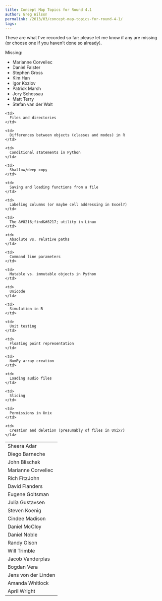 ```yaml
---
title: Concept Map Topics for Round 4.1
author: Greg Wilson
permalink: /2013/03/concept-map-topics-for-round-4-1/
tags:
---
```

These are what I&#8217;ve recorded so far: please let me know if any are missing (or choose one if you haven&#8217;t done so already).

Missing:

*   Marianne Corvellec
*   Daniel Falster
*   Stephen Gross
*   Kim Han
*   Igor Kozlov
*   Patrick Marsh
*   Jory Schossau
*   Matt Terry
*   Stefan van der Walt

<table>
  <tr>
    <td>
      Sheera Adar
    </td>
    
    <td>
      Files and directories
    </td>
  </tr>
  
  <tr>
    <td>
      Diego Barneche
    </td>
    
    <td>
      Differences between objects (classes and modes) in R
    </td>
  </tr>
  
  <tr>
    <td>
      John Blischak
    </td>
    
    <td>
      Conditional statements in Python
    </td>
  </tr>
  
  <tr>
    <td>
      Marianne Corvellec
    </td>
    
    <td>
      Shallow/deep copy
    </td>
  </tr>
  
  <tr>
    <td>
      Rich FitzJohn
    </td>
    
    <td>
      Saving and loading functions from a file
    </td>
  </tr>
  
  <tr>
    <td>
      David Flanders
    </td>
    
    <td>
      Labeling columns (or maybe cell addressing in Excel?)
    </td>
  </tr>
  
  <tr>
    <td>
      Eugene Goltsman
    </td>
    
    <td>
      The &#8216;find&#8217; utility in Linux
    </td>
  </tr>
  
  <tr>
    <td>
      Julia Gustavsen
    </td>
    
    <td>
      Absolute vs. relative paths
    </td>
  </tr>
  
  <tr>
    <td>
      Steven Koenig
    </td>
    
    <td>
      Command line parameters
    </td>
  </tr>
  
  <tr>
    <td>
      Cindee Madison
    </td>
    
    <td>
      Mutable vs. immutable objects in Python
    </td>
  </tr>
  
  <tr>
    <td>
      Daniel McCloy
    </td>
    
    <td>
      Unicode
    </td>
  </tr>
  
  <tr>
    <td>
      Daniel Noble
    </td>
    
    <td>
      Simulation in R
    </td>
  </tr>
  
  <tr>
    <td>
      Randy Olson
    </td>
    
    <td>
      Unit testing
    </td>
  </tr>
  
  <tr>
    <td>
      Will Trimble
    </td>
    
    <td>
      Floating point representation
    </td>
  </tr>
  
  <tr>
    <td>
      Jacob Vanderplas
    </td>
    
    <td>
      NumPy array creation
    </td>
  </tr>
  
  <tr>
    <td>
      Bogdan Vera
    </td>
    
    <td>
      Loading audio files
    </td>
  </tr>
  
  <tr>
    <td>
      Jens von der Linden
    </td>
    
    <td>
      Slicing
    </td>
  </tr>
  
  <tr>
    <td>
      Amanda Whitlock
    </td>
    
    <td>
      Permissions in Unix
    </td>
  </tr>
  
  <tr>
    <td>
      April Wright
    </td>
    
    <td>
      Creation and deletion (presumably of files in Unix?)
    </td>
  </tr>
</table>
